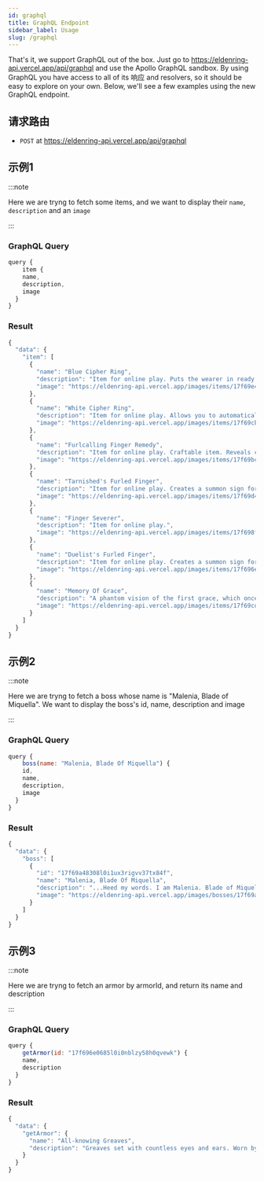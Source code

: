 ```yaml
---
id: graphql
title: GraphQL Endpoint
sidebar_label: Usage
slug: /graphql
---
```


That's it, we support GraphQL out of the box. Just go to https://eldenring-api.vercel.app/api/graphql and use the Apollo GraphQL sandbox. By using GraphQL you have access to all of its 响应 and resolvers, so it should be easy to explore on your own. Below, we'll see a few examples using the new GraphQL endpoint. 

## 请求路由

- `POST` at https://eldenring-api.vercel.app/api/graphql

## 示例1

:::note

Here we are tryng to fetch some items, and we want to display their `name`, `description` and an `image`

:::

### GraphQL Query
```javascript
query {
	item {
    name,
    description,
    image
  }
}
```

### Result
```javascript
{
  "data": {
    "item": [
      {
        "name": "Blue Cipher Ring",
        "description": "Item for online play. Puts the wearer in ready state to answer should someone in another world call for rescue. You will be summoned to their world as a hunter. When summoned to rescue another player, your objective will be to defeat the invader.",
        "image": "https://eldenring-api.vercel.app/images/items/17f69e47912l0i1z0lip3kamll88h.png"
      },
      {
        "name": "White Cipher Ring",
        "description": "Item for online play. Allows you to automatically request for a hunter from another world to come to your rescue when your world is invaded. (You may be unable to summon rescuers under certain circumstances). A lost mystic code, enchanted to take the form of a ring. One of the fetishes said to have been bestowed by the Two Fingers.",
        "image": "https://eldenring-api.vercel.app/images/items/17f69cb5ad0l0i1z0lpxlgghg1a5nd.png"
      },
      {
        "name": "Furlcalling Finger Remedy",
        "description": "Item for online play. Craftable item. Reveals cooperative and competitive multiplayer signs. Co-op summoning signs will be shown in gold, while hostile summoning signs will be shown in red. Multiplayer begins when you summon a player from another world through their sign.",
        "image": "https://eldenring-api.vercel.app/images/items/17f69bc7c03l0i1z0m2oonn1paf7l9.png"
      },
      {
        "name": "Tarnished's Furled Finger",
        "description": "Item for online play. Creates a summon sign for cooperative multiplayer. Your objective will be to defeat the area boss of the world to which you were summoned. A finger of corpse wax, furled like a hook. It is a relic of those who came before, left to help those who would come after.",
        "image": "https://eldenring-api.vercel.app/images/items/17f69d424cel0i1z0mj267csnydppy.png"
      },
      {
        "name": "Finger Severer",
        "description": "Item for online play.",
        "image": "https://eldenring-api.vercel.app/images/items/17f698fa494l0i1z0mm3upwg29zx1p.png"
      },
      {
        "name": "Duelist's Furled Finger",
        "description": "Item for online play. Creates a summon sign for competitive multiplayer. Your objective will be to defeat the Host of Fingers of the world to which you were summoned. A finger of corpse wax, furled like a hook. The bronze adornments are the mark of a duelist.",
        "image": "https://eldenring-api.vercel.app/images/items/17f696e0825l0i1z1b0yp9snq79rx9.png"
      },
      {
        "name": "Memory Of Grace",
        "description": "A phantom vision of the first grace, which once guided the Tarnished to the Lands Between. Lose all runes and return to last site of grace at which you rested. It all repeats. Be seen by the Elden Ring. Become the Elden Lord.",
        "image": "https://eldenring-api.vercel.app/images/items/17f69cd0b30l0i1z1b1wxix8w3nd5m.png"
      }
    ]
  }
}
```

## 示例2

:::note

Here we are tryng to fetch a boss whose name is "Malenia, Blade of Miquella". We want to display the boss's id, name, description and image

:::

### GraphQL Query
```javascript
query {
	boss(name: "Malenia, Blade Of Miquella") {
	id,
    name,
    description,
    image
  }
}
```

### Result
```javascript
{
  "data": {
    "boss": [
      {
		"id": "17f69a48308l0i1ux3rigvv37tx84f",
        "name": "Malenia, Blade Of Miquella",
        "description": "...Heed my words. I am Malenia. Blade of Miquella. And I have never known defeat.",
        "image": "https://eldenring-api.vercel.app/images/bosses/17f69a48308l0i1ux3rigvv37tx84f.png"
      }
    ]
  }
}
```

## 示例3

:::note

Here we are tryng to fetch an armor by armorId, and return its name and description

:::

### GraphQL Query
```javascript
query {
	getArmor(id: "17f696e0685l0i0nblzy58h0qvewk") {
    name,
    description
  }
}

```

### Result
```javascript
{
  "data": {
    "getArmor": {
      "name": "All-knowing Greaves",
      "description": "Greaves set with countless eyes and ears. Worn by Gideon Ofnir, the All-Knowing. Knowledge begins with the recognition of one's ignorance. The realization that the search for knowledge is unending. But when Gideon glimpsed into the will of Queen Marika, he shuddered in fear. At the end that should not be."
    }
  }
}
```
